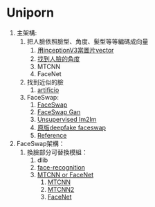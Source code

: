 # Uniporn

1. 主架構:
	1. 把人臉依照臉型、角度、髮型等等編碼成向量
		1. [用inceptionV3當圖片vector](https://github.com/david30907d/artificio/blob/master/similar_images_TL/similar_images_TL.py)
		2. [找到人臉的角度](https://github.com/mpatacchiola/deepgaze)
		3. MTCNN
		4. FaceNet
	2. 找到近似的臉 
		1. [artificio](https://github.com/david30907d/artificio/blob/master/similar_images_TL/similar_images_TL.py)
	3. FaceSwap:
		1. [FaceSwap](https://github.com/wuhuikai/FaceSwap)
		2. [FaceSwap Gan](https://github.com/shaoanlu/faceswap-GAN)
		3. [Unsupervised Im2Im](https://github.com/zsdonghao/Unsup-Im2Im)
		4. [原版deepfake faceswap](https://github.com/deepfakes/faceswap)
		5. [Reference](https://l.facebook.com/l.php?u=https%3A%2F%2Fwww.limitlessiq.com%2Fnews%2Fpost%2Fview%2Fid%2F3874%2F&h=AT3PyIoCqSShQv4V4Y3FSLli4_ma1fY3JR1jEScyPpqNdjeTc_OU8_LeZJ2XBqOGnd_ffh24dN-VLMjRS8Hun8i997TIS-TPM0IKyB5depoqoDw3AtBBIYBK4Ar-dV8VLReurXJtRlLKtuL6VAYxxywOo2c)
2. FaceSwap架構：
	1. 換臉部分可替換模組：
		1. dlib
		2. [face-recognition](https://github.com/ageitgey/face_recognition)
		3. [MTCNN or FaceNet](https://hk.saowen.com/a/9b30c255320206df2fe9c91f021473e8aa0ceaa09e4e2e60aad09b0afe3429ab)
			1. [MTCNN](https://github.com/ipazc/mtcnn)
			2. [MTCNN2](https://github.com/pangyupo/mxnet_mtcnn_face_detection)
			3. [FaceNet](https://github.com/davidsandberg/facenet)